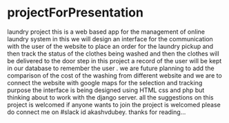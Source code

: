 # projectForPresentation
laundry project
this is a web based app for the management of online laundry system in this we will design an interface for the communication with the user
of the website to place an order for the laundry pickup and then track the status of the clothes being washed and then the clothes will be delivered to the door step in this project a record of the user will be kept in our database to remember the user .
we are future planning to add the comparison of the cost of the washing from different website and we are to connect the website with google maps for the selection and tracking purpose the interface is being designed using HTML css and php but thinking about to work with the django server.
all the suggestions on this project is welcomed if anyone wants to join the project is welcomed please do connect me on #slack id akashvdubey.
thanks for reading...
